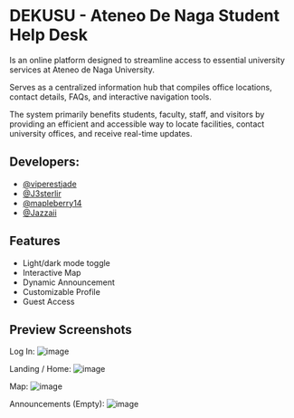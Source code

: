 # DEKUSU - Ateneo De Naga Student Help Desk

Is an online platform designed to streamline access to essential university services at Ateneo de Naga University.

Serves as a centralized information hub that compiles office locations, contact details, FAQs, and interactive navigation tools. 

The system primarily benefits students, faculty, staff, and visitors by providing an efficient and accessible way to locate facilities, contact university offices, and receive real-time updates.



## Developers:

- [@viperestjade](https://github.com/viperestjade)
- [@J3sterlir](https://github.com/J3sterlir)
- [@mapleberry14](https://github.com/mapleberry14)
- [@Jazzaii](https://github.com/Jazzaii)

## Features

- Light/dark mode toggle
- Interactive Map
- Dynamic Announcement
- Customizable Profile
- Guest Access


## Preview Screenshots

Log In:
![image](https://github.com/user-attachments/assets/64357429-9287-4ed0-9b98-b66918b0b673)

Landing / Home:
![image](https://github.com/user-attachments/assets/2368d2da-7a05-4551-b888-dcc4ef781e2a)

Map:
![image](https://github.com/user-attachments/assets/2dcb18f0-ddca-48e1-bacc-00feae304b00)

Announcements (Empty):
![image](https://github.com/user-attachments/assets/b4a5d1eb-964e-4c3b-9f0f-b0fa4ef88d97)


